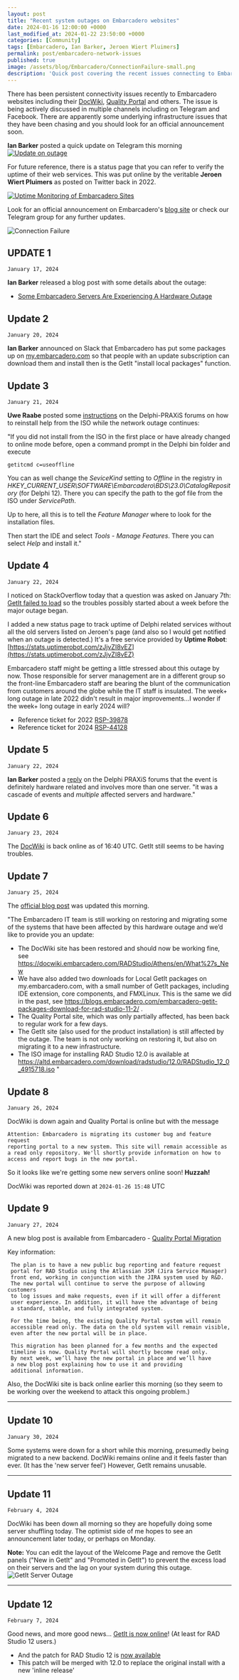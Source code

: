 ```yaml
---
layout: post
title: "Recent system outages on Embarcadero websites"
date: 2024-01-16 12:00:00 +0000
last_modified_at: 2024-01-22 23:50:00 +0000
categories: [Community]
tags: [Embarcadero, Ian Barker, Jeroen Wiert Pluimers]
permalink: post/embarcadero-network-issues
published: true
image: /assets/blog/Embarcadero/ConnectionFailure-small.png
description: 'Quick post covering the recent issues connecting to Embarcadero websites'
---
```


There has been persistent connectivity issues recently to Embarcadero websites including their [DocWiki](https://docwiki.embarcadero.com), [Quality Portal](https://quality.embarcadero.com/) and others.  The issue is being actively discussed in multiple channels including on Telegram and Facebook.  There are apparently some underlying infrastructure issues that they have been chasing and you should look for an official announcement soon.

**Ian Barker** posted a quick update on Telegram this morning
[![Update on outage](/assets/blog/Embarcadero/IanBarker-Update.png)](https://t.me/delphidevelopers/35711)


For future reference, there is a status page that you can refer to verify the uptime of their web services. This was put online by the veritable **Jeroen Wiert Pluimers** as posted on Twitter back in 2022.  

[![Uptime Monitoring of Embarcadero Sites](/assets/blog/Embarcadero/Jeroen-Twitter-Post.png)](https://twitter.com/jpluimers/status/1495669278519046148)


Look for an official announcement on Embarcadero's [blog site](https://blogs.embarcadero.com) or check our Telegram group for any further updates.

![Connection Failure](/assets/blog/Embarcadero/Connection-Failure.png)

## UPDATE 1
`January 17, 2024`

**Ian Barker** released a blog post with some details about the outage:
* [Some Embarcadero Servers Are Experiencing A Hardware Outage](https://blogs.embarcadero.com/we-are-experiencing-a-hardware-outage/)

## Update 2
`January 20, 2024`

**Ian Barker** announced on Slack that Embarcadero has put some packages up on [my.embarcadero.com](https://my.embarcadero.com) so that people with an update subscription can download them and install then is the GetIt "install local packages" function.

## Update 3
`January 21, 2024`

**Uwe Raabe** posted some [instructions](https://en.delphipraxis.net/topic/10835-fyi-several-embarcadero-services-are-currently-unavailable/?do=findComment&comment=86688) on the Delphi-PRAXiS forums on how to reinstall help from the ISO while the network outage continues:

"If you did not install from the ISO in the first place or have already changed to online mode before, open a command prompt in the Delphi bin folder and execute 

`getitcmd c=useoffline`

You can as well change the *SeviceKind* setting to *Offline* in the registry in *HKEY_CURRENT_USER\SOFTWARE\Embarcadero\BDS\23.0\CatalogRepository* (for Delphi 12). There you can specify the path to the gof file from the ISO under *ServicePath*.

Up to here, all this is to tell the *Feature Manager* where to look for the installation files. 

Then start the IDE and select *Tools - Manage Features*. There you can select *Help* and install it."

## Update 4
`January 22, 2024`

I noticed on StackOverflow today that a question was asked on January 7th: [GetIt failed to load](https://stackoverflow.com/questions/77772473/unable-to-load-url-https-getit-12-embarcadero-com-when-trying-to-load-getit-in) so the troubles possibly started about a week before the major outage began.

I added a new status page to track uptime of Delphi related services without all the old servers listed on Jeroen's page (and also so I would get notified when an outage is detected.)  It's a free service provided by **Uptime Robot**: [https://stats.uptimerobot.com/zJjvZI8vEZ](https://stats.uptimerobot.com/zJjvZI8vEZ)

Embarcadero staff might be getting a little stressed about this outage by now.  Those responsible for server management are in a different group so the front-line Embarcadero staff are bearing the blunt of the communication from customers around the globe while the IT staff is insulated.  The week+ long outage in late 2022 didn't result in major improvements...I wonder if the week+ long outage in early 2024 will?  
- Reference ticket for 2022 [RSP-39878](https://quality.embarcadero.com/browse/RSP-39878)
- Reference ticket for 2024 [RSP-44128](https://quality.embarcadero.com/browse/RSP-44128)


## Update 5
`January 22, 2024`

**Ian Barker** posted a [reply](https://en.delphipraxis.net/topic/10835-fyi-several-embarcadero-services-are-currently-unavailable/?do=findComment&comment=86729) on the Delphi PRAXiS forums that the event is definitely hardware related and involves more than one server.  "it was a cascade of events and *multiple* affected servers and hardware."  


## Update 6
`January 23, 2024`

The [DocWiki](https://docwiki.embarcadero.com/) is back online as of 16:40 UTC.  GetIt still seems to be having troubles.

## Update 7
`January 25, 2024`

The [official blog post](https://blogs.embarcadero.com/we-are-experiencing-a-hardware-outage/) was updated this morning. 

"The Embarcadero IT team is still working on restoring and migrating some of the systems that have been affected by this hardware outage and we’d like to provide you an update:

- The DocWiki site has been restored and should now be working fine, see https://docwiki.embarcadero.com/RADStudio/Athens/en/What%27s_New 
- We have also added two downloads for Local GetIt packages on my.embarcadero.com, with a small number of GetIt packages, including IDE extension, core components, and FMXLinux. This is the same we did in the past, see https://blogs.embarcadero.com/embarcadero-getit-packages-download-for-rad-studio-11-2/ .
- The Quality Portal site, which was only partially affected, has been back to regular work for a few days. 
- The GetIt site (also used for the product installation) is still affected by the outage. The team is not only working on restoring it, but also on migrating it to a new infrastructure.
- The ISO image for installing RAD Studio 12.0 is available at https://altd.embarcadero.com/download/radstudio/12.0/RADStudio_12_0_4915718.iso "


## Update 8
`January 26, 2024`

DocWiki is down again and Quality Portal is online but with the message
````
Attention: Embarcadero is migrating its customer bug and feature request 
reporting portal to a new system. This site will remain accessible as 
a read only repository. We'll shortly provide information on how to 
access and report bugs in the new portal.
````
So it looks like we're getting some new servers online soon!  **Huzzah!**

DocWiki was reported down at `2024-01-26 15:48` UTC


## Update 9
`January 27, 2024`

A new blog post is available from Embarcadero - [Quality Portal Migration](https://blogs.embarcadero.com/embarcadero-quality-portal-migration/)

Key information:

````
 The plan is to have a new public bug reporting and feature request
 portal for RAD Studio using the Atlassian JSM (Jira Service Manager)
 front end, working in conjunction with the JIRA system used by R&D. 
 The new portal will continue to serve the purpose of allowing customers 
 to log issues and make requests, even if it will offer a different 
 user experience. In addition, it will have the advantage of being 
 a standard, stable, and fully integrated system.

 For the time being, the existing Quality Portal system will remain 
 accessible read only. The data on the old system will remain visible, 
 even after the new portal will be in place.

 This migration has been planned for a few months and the expected 
 timeline is now. Quality Portal will shortly become read only. 
 By next week, we’ll have the new portal in place and we’ll have 
 a new blog post explaining how to use it and providing 
 additional information.
````

Also, the DocWiki site is back online earlier this morning (so they seem to be working over the weekend to attack this ongoing problem.)

---

## Update 10
`January 30, 2024`

Some systems were down for a short while this morning, presumedly being migrated to a new backend.  DocWiki remains online and it feels faster than ever.  (It has the 'new server feel')  However, GetIt remains unusable.

---
## Update 11
`February 4, 2024`

DocWiki has been down all morning so they are hopefully doing some server shuffling today.  The optimist side of me hopes to see an announcement later today, or perhaps on Monday.



**Note:** You can edit the layout of the Welcome Page and remove the GetIt panels ("New in GetIt" and "Promoted in GetIt") to prevent the excess load on their servers and the lag on your system during this outage.
![GetIt Server Outage](/assets/blog/Embarcadero/GetIt-Outage.png)

---
## Update 12
`February 7, 2024`

Good news, and more good news... [GetIt is now online](https://blogs.embarcadero.com/getit-update-additional-rad-studio-12-getit-packages-are-now-available/)!
(At least for RAD Studio 12 users.)

- And the patch for RAD Studio 12 is [now available](https://blogs.embarcadero.com/rad-studio-12-athens-patch-1-available/)
- This patch will be merged with 12.0 to replace the original install with a new 'inline release'




